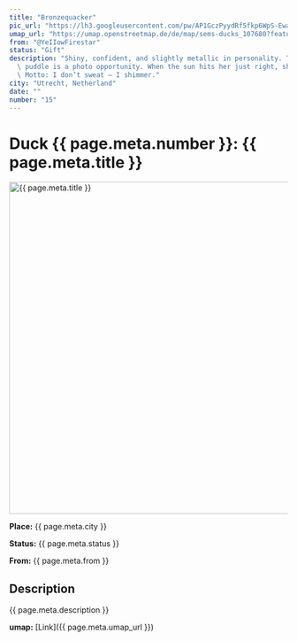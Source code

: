 ```yaml
---
title: "Bronzequacker"
pic_url: "https://lh3.googleusercontent.com/pw/AP1GczPyydRf5fkp6WpS-EwaiFkLbRmo37HMFiYvBQoZl7VAVw37P5j5Kc5BCsbyMQDnzoGTRk_oAXCpnP8RHCLYdj-LPZLrn22319hpvvemqR6i0a1oaCuT796E4PQCpIlhR8yChWJLZ83BmnhJ_ZtwfOdhiQ"
umap_url: "https://umap.openstreetmap.de/de/map/sems-ducks_107680?feature=Bronzequacker#19/52.08907/5.11542"
from: "@YeIIowFirestar"
status: "Gift"
description: "Shiny, confident, and slightly metallic in personality. Thinks every\
  \ puddle is a photo opportunity. When the sun hits her just right, she blinds seagulls.\
  \ Motto: I don’t sweat — I shimmer."
city: "Utrecht, Netherland"
date: ""
number: "15"
---
```

# Duck {{ page.meta.number }}: {{ page.meta.title }}

<img src="{{ page.meta.pic_url }}" alt="{{ page.meta.title }}" width="600">

**Place:** {{ page.meta.city }}

**Status:** {{ page.meta.status }}

**From:** {{ page.meta.from }}

## Description

{{ page.meta.description }}

**umap:** [Link]({{ page.meta.umap_url }})
